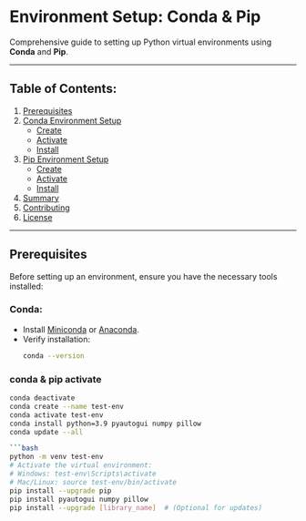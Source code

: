 # Environment Setup: Conda & Pip
Comprehensive guide to setting up Python virtual environments using **Conda** and **Pip**.

---

## Table of Contents:
1. [Prerequisites](#prerequisites)
2. [Conda Environment Setup](#conda-environment-setup)
   - [Create](#create-conda)
   - [Activate](#activate-conda)
   - [Install](#install-conda)
3. [Pip Environment Setup](#pip-environment-setup)
   - [Create](#create-pip)
   - [Activate](#activate-pip)
   - [Install](#install-pip)
4. [Summary](#summary)
5. [Contributing](#contributing)
6. [License](#license)

---

## Prerequisites
Before setting up an environment, ensure you have the necessary tools installed:

### Conda:
- Install [Miniconda](https://docs.conda.io/projects/miniconda/en/latest/miniconda-install.html) or [Anaconda](https://www.anaconda.com/).
- Verify installation:
  ```bash
  conda --version

### conda & pip activate
```bash
conda deactivate
conda create --name test-env
conda activate test-env
conda install python=3.9 pyautogui numpy pillow
conda update --all

```bash
python -m venv test-env
# Activate the virtual environment:
# Windows: test-env\Scripts\activate
# Mac/Linux: source test-env/bin/activate
pip install --upgrade pip
pip install pyautogui numpy pillow
pip install --upgrade [library_name]  # (Optional for updates)


